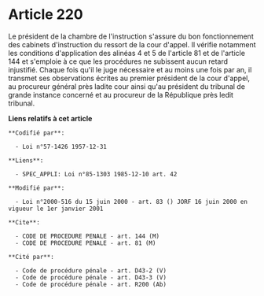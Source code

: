 # Article 220

Le président de la chambre de l'instruction s'assure du bon fonctionnement des cabinets d'instruction du ressort de la cour
d'appel. Il vérifie notamment les conditions d'application des alinéas 4 et 5 de l'article 81 et de l'article 144 et
s'emploie à ce que les procédures ne subissent aucun retard injustifié. Chaque fois qu'il le juge nécessaire et au moins une
fois par an, il transmet ses observations écrites au premier président de la cour d'appel, au procureur général près ladite
cour ainsi qu'au président du tribunal de grande instance concerné et au procureur de la République près ledit tribunal.

**Liens relatifs à cet article**

	**Codifié par**:

	  - Loi n°57-1426 1957-12-31

	**Liens**:

	  - SPEC_APPLI: Loi n°85-1303 1985-12-10 art. 42

	**Modifié par**:

	  - Loi n°2000-516 du 15 juin 2000 - art. 83 () JORF 16 juin 2000 en vigueur le 1er janvier 2001

	**Cite**:

	  - CODE DE PROCEDURE PENALE - art. 144 (M)
	  - CODE DE PROCEDURE PENALE - art. 81 (M)

	**Cité par**:

	  - Code de procédure pénale - art. D43-2 (V)
	  - Code de procédure pénale - art. D43-3 (V)
	  - Code de procédure pénale - art. R200 (Ab)
